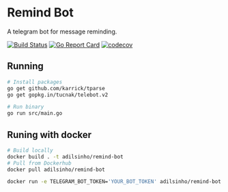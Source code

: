 # Remind Bot
A telegram bot for message reminding.

[![Build Status](https://travis-ci.org/aaneto/remind-bot.svg?branch=master)](https://travis-ci.org/aaneto/remind-bot)
[![Go Report Card](https://goreportcard.com/badge/github.com/aaneto/remind-bot)](https://goreportcard.com/report/github.com/aaneto/remind-bot)
[![codecov](https://codecov.io/gh/aaneto/remind-bot/branch/master/graph/badge.svg)](https://codecov.io/gh/aaneto/remind-bot)

## Running

```bash
# Install packages
go get github.com/karrick/tparse
go get gopkg.in/tucnak/telebot.v2

# Run binary
go run src/main.go
```

## Runing with docker

```bash
# Build locally
docker build . -t adilsinho/remind-bot
# Pull from Dockerhub
docker pull adilsinho/remind-bot

docker run -e TELEGRAM_BOT_TOKEN='YOUR_BOT_TOKEN' adilsinho/remind-bot
```
